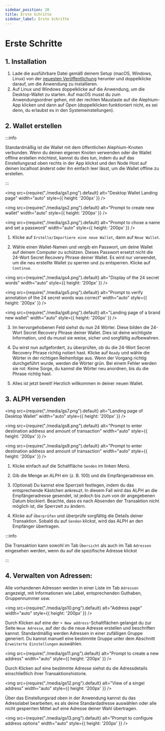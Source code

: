 ```yaml
---
sidebar_position: 20
title: Erste Schritte
sidebar_label: Erste Schritte
---
```


# Erste Schritte

## 1. Installation

1. Lade die ausführbare Datei gemäß deinem Setup (macOS, Windows, Linux) von der [neuesten Veröffentlichung](https://github.com/alephium/desktop-wallet/releases/latest) herunter und doppelklicke darauf, um die Anwendung zu installieren.
2. Auf Linux und Windows doppelklicke auf die Anwendung, um die Desktop-Wallet zu starten. Auf macOS musst du zum Anwendungsordner gehen, mit der rechten Maustaste auf die Alephium-App klicken und dann auf _Open_ (doppelklicken funktioniert nicht, es sei denn, du erlaubst es in den Systemeinstellungen).

## 2. Wallet erstellen

:::info

Standardmäßig ist die Wallet mit dem öffentlichen Alephium-Knoten verbunden. Wenn du deinen eigenen Knoten verwenden oder die Wallet offline erstellen möchtest, kannst du dies tun, indem du auf das Einstellungsrad oben rechts in der App klickst und den Node Host auf deinen localhost änderst oder ihn einfach leer lässt, um die Wallet offline zu erstellen.

:::

<img src={require("./media/gs1.png").default} alt="Desktop Wallet Landing page" width="auto" style={{ height: '200px' }} />

<img src={require("./media/gs2.png").default} alt="Prompt to create new wallet" width="auto" style={{ height: '200px' }} />

<img src={require("./media/gs3.png").default} alt="Prompt to chose a name and set a password" width="auto" style={{ height: '200px' }} />

1. Klicke auf `Erstelle/Importiere eine neue Wallet`, dann auf `Neue Wallet`.

2. Wähle einen Wallet-Namen und vergib ein Passwort, um deine Wallet auf deinem Computer zu schützen. Dieses Passwort ersetzt nicht die 24-Wort Secret Recovery Phrase deiner Wallet. Es wird nur verwendet, um die neu erstellte Wallet zu sperren und zu entsperren.
  Klicke auf  `Continue`.

<img src={require("./media/gs4.png").default} alt="Display of the 24 secret words" width="auto" style={{ height: '200px' }} />

<img src={require("./media/gs5.png").default} alt="Prompt to verify annotation of the 24 secret words was correct" width="auto" style={{ height: '200px' }} />

<img src={require("./media/gs6.png").default} alt="Landing page of a brand new wallet" width="auto" style={{ height: '200px' }} />

3. Im hervorgehobenen Feld siehst du nun 24 Wörter. Diese bilden die 24-Wort Secret Recovery Phrase deiner Wallet. Dies ist deine wichtigste Information, und du musst sie weise, sicher und sorgfältig aufbewahren.

4. Du wirst nun aufgefordert, zu überprüfen, ob du die 24-Wort Secret Recovery Phrase richtig notiert hast. Klicke auf `Ready` und wähle die Wörter in der richtigen Reihenfolge aus. Wenn der Vorgang richtig durchgeführt wurde, werden die Wörter grün. Bei einem Fehler werden sie rot: Keine Sorge, du kannst die Wörter neu anordnen, bis du die Phrase richtig hast.

5. Alles ist jetzt bereit! Herzlich willkommen in deiner neuen Wallet.

## 3. ALPH versenden

<img src={require("./media/gs7.png").default} alt="Landing page of Desktop Wallet" width="auto" style={{ height: '200px' }} />

<img src={require("./media/gs8.png").default} alt="Prompt to enter destination address and amount of transaction" width="auto" style={{ height: '200px' }} />

<img src={require("./media/gs9.png").default} alt="Prompt to enter destination address and amount of transaction" width="auto" style={{ height: '200px' }} />

1. Klicke einfach auf die Schaltfläche `Senden` im linken Menü.

2. Gib die Menge an ALPH ein (z. B. 100) und die Empfängeradresse ein.

3. (Optional) Du kannst eine Sperrzeit festlegen, indem du das entsprechende Kästchen ankreuzt. In diesem Fall wird das ALPH an die Empfängeradresse gesendet, ist jedoch bis zum von dir angegebenen Datum blockiert. Beachte, dass es nach Absenden der Transaktion nicht möglich ist, die Sperrzeit zu ändern.

4. Klicke auf `Überprüfen` und überprüfe sorgfältig die Details deiner Transaktion. Sobald du auf `Senden` klickst, wird das ALPH an den Empfänger übertragen.

:::info

Die Transaktion kann sowohl im Tab `Übersicht` als auch im Tab `Adressen` eingesehen werden, wenn du auf die spezifische Adresse klickst

:::

## 4. Verwalten von Adressen:

Alle vorhandenen Adressen werden in einer Liste im Tab `Adressen` angezeigt, mit Informationen wie Label, entsprechenden Guthaben, Gruppennummer usw.

<img src={require("./media/gs10.png").default} alt="Address page" width="auto" style={{ height: '200px' }} />

Durch Klicken auf eine der `+ New address`-Schaltflächen gelangst du zur Seite `Neue Adresse`, auf der du die neue Adresse erstellen und beschriften kannst. Standardmäßig werden Adressen in einer zufälligen Gruppe generiert. Du kannst manuell eine bestimmte Gruppe unter dem Abschnitt `Erweiterte Einstellungen` auswählen.

<img src={require("./media/gs11.png").default} alt="Prompt to create a new address" width="auto" style={{ height: '200px' }} />

Durch Klicken auf eine bestimmte Adresse siehst du die Adressdetails einschließlich ihrer Transaktionshistorie.

<img src={require("./media/gs12.png").default} alt="View of a singel address" width="auto" style={{ height: '200px' }} />

Über das Einstellungsrad oben in der Anwendung kannst du das Adresslabel bearbeiten, es als deine Standardadresse auswählen oder alle nicht gesperrten Mittel auf eine Adresse deiner Wahl übertragen.

<img src={require("./media/gs13.png").default} alt="Prompt to configure address options" width="auto" style={{ height: '200px' }} />

